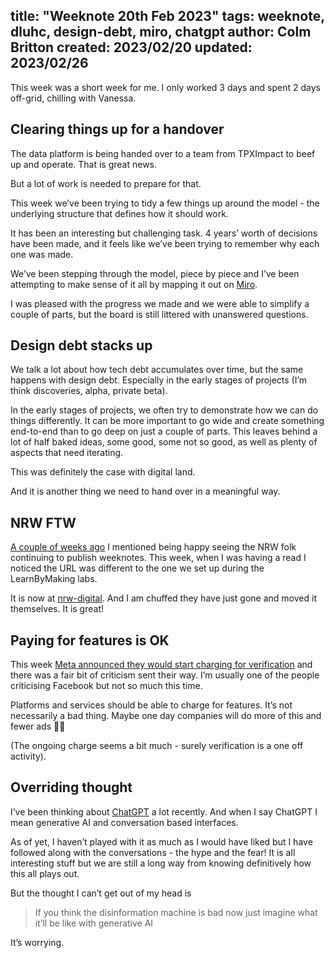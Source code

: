 title: "Weeknote 20th Feb 2023"
tags: weeknote, dluhc, design-debt, miro, chatgpt
author: Colm Britton
created: 2023/02/20
updated: 2023/02/26
--------------------

This week was a short week for me. I only worked 3 days and spent 2 days off-grid, chilling with Vanessa.

## Clearing things up for a handover

The data platform is being handed over to a team from TPXImpact to beef up and operate. That is great news.

But a lot of work is needed to prepare for that.

This week we’ve been trying to tidy a few things up around the model - the underlying structure that defines how it should work.

It has been an interesting but challenging task. 4 years’ worth of decisions have been made, and it feels like we’ve been trying to remember why each one was made.

We’ve been stepping through the model, piece by piece and I’ve been attempting to make sense of it all by mapping it out on [Miro](https://miro.com/).

I was pleased with the progress we made and we were able to simplify a couple of parts, but the board is still littered with unanswered questions.

## Design debt stacks up

We talk a lot about how tech debt accumulates over time, but the same happens with design debt. Especially in the early stages of projects (I’m think discoveries, alpha, private beta).

In the early stages of projects, we often try to demonstrate how we can do things differently.  It can be more important to go wide and create something end-to-end than to go deep on just a couple of parts. This leaves behind a lot of half baked ideas, some good, some not so good, as well as plenty of aspects that need iterating.

This was definitely the case with digital land.

And it is another thing we need to hand over in a meaningful way.

## NRW FTW

[A couple of weeks ago](https://colmjude.com/notes/weeknote/weeknote-06022023/) I mentioned being happy seeing the NRW folk continuing to publish weeknotes. This week, when I was having a read I noticed the URL was different to the one we set up during the LearnByMaking labs.

It is now at [nrw-digital](https://nrw-digital.github.io/week-notes/en/updates/). And I am chuffed they have just gone and moved it themselves. It is great!

## Paying for features is OK

This week [Meta announced they would start charging for verification](https://www.theverge.com/2023/2/19/23606268/meta-instagram-facebook-test-paid-verification) and there was a fair bit of criticism sent their way. I’m usually one of the people criticising Facebook but not so much this time.

Platforms and services should be able to charge for features. It’s not necessarily a bad thing. Maybe one day companies will do more of this and fewer ads 😵‍💫

(The ongoing charge seems a bit much - surely verification is a one off activity).

## Overriding thought

I’ve been thinking about [ChatGPT](https://openai.com/blog/chatgpt/) a lot recently. And when I say ChatGPT I mean generative AI and conversation based interfaces.

As of yet, I haven’t played with it as much as I would have liked but I have followed along with the conversations - the hype and the fear! It is all interesting stuff but we are still a long way from knowing definitively how this all plays out.

But the thought I can’t get out of my head is

> If you think the disinformation machine is bad now just imagine what it’ll be like with generative AI

It’s worrying.
